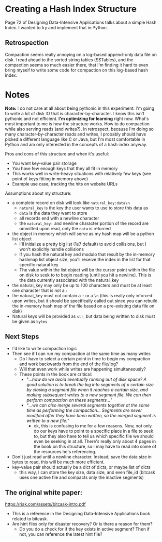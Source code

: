 
# Creating a Hash Index Structure

Page 72 of Designing Data-Intensive Applications talks about a simple Hash Index. I wanted to try and implement that in Python.

## Retrospection

Compaction seems really annoying on a log-based append-only data file on disk. I read ahead to the sorted string tables (SSTables), and the compaction seems so much easier there, that I'm finding it hard to even bring myself to write some code for compaction on this log-based hash index.

# Notes


**Note:** I do not care at all about being pythonic in this experiment. I'm going to write a lot of disk IO that is character-by-character. I know this isn't pythonic and not efficient. **I'm optimizing for learning** right now. What's most important to me is how the structure works. How to do compaction while also serving reads (and writes?). In retrospect, because I'm doing so many character-by-character reads and writes, I probably should have picked a different language like C or Java, but I'm most comfortable in Python and am only interested in the concepts of a hash index anyway.

Pros and cons of this structure and when it's useful:
- You want key-value pair storage
- You have few enough keys that they all fit in memory
- This works well in write-heavy situations with relatively few keys (see point of keys fitting in memory above)
- Example use case, tracking the hits on website URLs

Assumptions about my structure:
* a complete record on disk will look like `natural_key:data\n`
    - `natural_key` is the key the user wants to use to store this data as
    - `data` is the data they want to store
    - all records end with a newline character
    - the `natural_key:` and newline character portion of the record are ommitted upon read, only the `data` is returned
* the object in memory which will serve as my hash map will be a python list object
    - I'll initialize a pretty big list (1e7 default) to avoid collisions, but I won't explicitly handle collisions
    - If you hash the natural key and modulo that result by the in-memory hashmap list object size, you'll receive the index in the list for that specific natural key
    - The value within the list object will be the cursor point within the file on disk to seek to to begin reading (until you hit a newline). This is the data currently associated with the natural_key
* the natural_key may only be up to 100 characters and must be at least one character that is not a `:` 
* the natural_key must not contain a `:` or a `\n` (this is really only inforced upon writes, but it should be specifically called out since you can rebuild the in-memory hash map of the file based on a pre-existing data file on disk)
* Natural keys will be provided as `str`, but data being written to disk must be given as `bytes`


## Next Steps

* I'd like to write compaction logic
* Then see if I can run my compaction at the same time as many writes
    - Do I have to select a certain point in time to begin my compaction and work backwards from the end of the file/log?
    - Will that even work while writes are happening simultaneously?
    - These points in the book are critical:
        - "*...how do we avoid eventually running out of disk space? A good solution is to break the log into segments of a certain size by closing a segment file when it reaches a certain size, and making subsequent writes to a new segment file. We can then perform compaction on these segments...*"
        - "*...we can also merge several segments together at the same time as performing the compaction... Segments are never modified after they have been written, so the merged segment is written to a new file.*"
            - ok, this is confusing to me for a few reasons. Now, not only do our keys have to point to a specific place in a file to seek to, but they also have to tell us which specific file we should even be seeking in at all. There's really only about 4 pages in the book on this structure, so I may have to read into some of the resources he's referencing.
* Don't just read until a newline character. Instead, save the data size in bytes to read, this will be much more efficient.
* key-value pair should actually be a dict of dicts, or maybe list of dicts
    - this way, I can store the key size, data size, and even file_id (bitcask uses one active file and compacts only the inactive segments)

## The original white paper:

https://riak.com/assets/bitcask-intro.pdf

- This is a reference in the Designing Data-Intensive Applications book related to bitcask.
- Are hint files only for disaster recovery? Or is there a reason for them?
    - Do you do a check for if the key exists in active segment? Then if not, you can reference the latest hint file?


